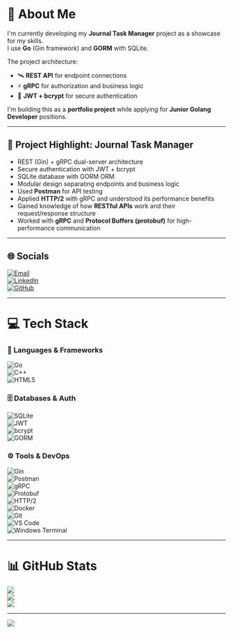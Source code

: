 # 💫 About Me
I'm currently developing my **Journal Task Manager** project as a showcase for my skills.  
I use **Go** (Gin framework) and **GORM** with SQLite.  

The project architecture:  
- 🛰️ **REST API** for endpoint connections  
- ⚡ **gRPC** for authorization and business logic  
- 🔐 **JWT + bcrypt** for secure authentication  

I'm building this as a **portfolio project** while applying for **Junior Golang Developer** positions.  

---

## 🚀 Project Highlight: Journal Task Manager
- REST (Gin) + gRPC dual-server architecture  
- Secure authentication with JWT + bcrypt  
- SQLite database with GORM ORM  
- Modular design separating endpoints and business logic  
- Used **Postman** for API testing  
- Applied **HTTP/2** with gRPC and understood its performance benefits  
- Gained knowledge of how **RESTful APIs** work and their request/response structure  
- Worked with **gRPC** and **Protocol Buffers (protobuf)** for high-performance communication  

---

## 🌐 Socials
[![Email](https://img.shields.io/badge/Email-D14836?logo=gmail&logoColor=white)](mailto:ahmadsho240480@gmail.com)  
[![LinkedIn](https://img.shields.io/badge/LinkedIn-0077B5?logo=linkedin&logoColor=white)](your-link)  
[![GitHub](https://img.shields.io/badge/GitHub-181717?logo=github&logoColor=white)](https://github.com/Human-Unit)  

---

# 💻 Tech Stack

### 🔨 Languages & Frameworks
![Go](https://img.shields.io/badge/go-%2300ADD8.svg?style=for-the-badge&logo=go&logoColor=white)  
![C++](https://img.shields.io/badge/c++-%2300599C.svg?style=for-the-badge&logo=c%2B%2B&logoColor=white)  
![HTML5](https://img.shields.io/badge/html5-%23E34F26.svg?style=for-the-badge&logo=html5&logoColor=white)  

### 🗄️ Databases & Auth
![SQLite](https://img.shields.io/badge/sqlite-%2307405e.svg?style=for-the-badge&logo=sqlite&logoColor=white)  
![JWT](https://img.shields.io/badge/JWT-black?style=for-the-badge&logo=JSON%20web%20tokens)  
![bcrypt](https://img.shields.io/badge/bcrypt-%23E34F26.svg?style=for-the-badge)  
![GORM](https://img.shields.io/badge/GORM-00ADD8?style=for-the-badge&logo=go&logoColor=white)  

### ⚙️ Tools & DevOps
![Gin](https://img.shields.io/badge/Gin-00ADD8?style=for-the-badge&logo=go&logoColor=white)  
![Postman](https://img.shields.io/badge/Postman-FF6C37?style=for-the-badge&logo=postman&logoColor=white)  
![gRPC](https://img.shields.io/badge/gRPC-000000?style=for-the-badge&logo=grpc&logoColor=white)  
![Protobuf](https://img.shields.io/badge/Protobuf-4285F4?style=for-the-badge&logo=google&logoColor=white)  
![HTTP/2](https://img.shields.io/badge/HTTP/2-005571?style=for-the-badge)  
![Docker](https://img.shields.io/badge/Docker-2496ED?style=for-the-badge&logo=docker&logoColor=white)  
![Git](https://img.shields.io/badge/Git-F05032?style=for-the-badge&logo=git&logoColor=white)  
![VS Code](https://img.shields.io/badge/VS%20Code-007ACC?style=for-the-badge&logo=visual-studio-code&logoColor=white)  
![Windows Terminal](https://img.shields.io/badge/Windows%20Terminal-%234D4D4D.svg?style=for-the-badge&logo=windows-terminal&logoColor=white)  

---

# 📊 GitHub Stats
![](https://github-readme-stats.vercel.app/api?username=Human-Unit&theme=aura&hide_border=false&include_all_commits=false&count_private=false)<br/>
![](https://nirzak-streak-stats.vercel.app/?user=Human-Unit&theme=aura&hide_border=false)<br/>
![](https://github-readme-stats.vercel.app/api/top-langs/?username=Human-Unit&theme=aura&hide_border=false&include_all_commits=false&count_private=false&layout=compact)

---

[![](https://visitcount.itsvg.in/api?id=Human-Unit&icon=3&color=9)](https://visitcount.itsvg.in)

<!-- Proudly created with GPRM ( https://gprm.itsvg.in ) -->
